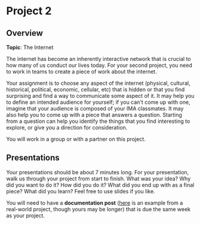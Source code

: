 # Project 2 

## Overview

**Topic**: The Internet

The internet has become an inherently interactive network that is crucial to how many of us conduct our lives today. For your second project, you need to work in teams to create a piece of work about the internet. 

Your assignment is to choose any aspect of the internet (physical, cultural, historical, political, economic, cellular, etc) that is hidden or that you find surprising and find a way to communicate some aspect of it. It may help you to define an intended audience for yourself; if you can't come up with one, imagine that your audience is composed of your IMA classmates. It may also help you to come up with a piece that answers a question. Starting from a question can help you identify the things that you find interesting to explore, or give you a direction for consideration. 

You will work in a group or with a partner on this project.

## Presentations

Your presentations should be about 7 minutes long.  For your presentation, walk us through your project from start to finish. What was your idea? Why did you want to do it? How did you do it? What did you end up with as a final piece? What did you learn? Feel free to use slides if you like. 

You will need to have a **documentation post** ([here](http://jillhubley.com/blog/nyctrees) is an example from a real-world project, though yours may be longer) that is due the same week as your project. 

